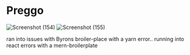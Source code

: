 # Preggo

![Screenshot (154)](https://user-images.githubusercontent.com/47490156/62420471-6b97d280-b658-11e9-99a4-030c0d47f619.png)
![Screenshot (155)](https://user-images.githubusercontent.com/47490156/62420472-6c306900-b658-11e9-8278-e48fdb406187.png)


ran into issues with Byrons broiler-place with a yarn error.. running into react errors with a mern-broilerplate
